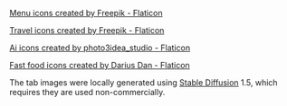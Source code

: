 [Menu icons created by Freepik - Flaticon](https://www.flaticon.com/free-icons/menu)

[Travel icons created by Freepik - Flaticon](https://www.flaticon.com/free-icons/travel)

[Ai icons created by photo3idea_studio - Flaticon](https://www.flaticon.com/free-icons/ai)

[Fast food icons created by Darius Dan - Flaticon](https://www.flaticon.com/free-icons/fast-food)

The tab images were locally generated using [Stable Diffusion](https://stability.ai/stable-image) 1.5, which requires they are used non-commercially.
